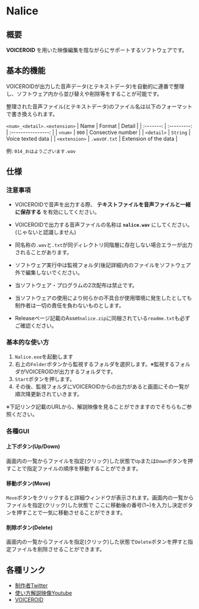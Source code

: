 # Nalice  

## 概要  

**VOICEROID** を用いた映像編集を陰ながらにサポートするソフトウェアです。  

## 基本的機能

VOICEROIDが出力した音声データ(とテキストデータ)を自動的に連番で整理し、ソフトウェア内から並び替えや削除等をすることが可能です。  

整理された音声ファイル(とテキストデータ)のファイル名は以下のフォーマットで書き換えられます。

`<num>_<detail>.<extension>`
| Name | Format | Detail |
| :-------: | :---------: | :----------------: |
| `<num>` | `000` | Consective number |
| `<detail>` | `String` | Voice texted data |
| `<extension>` | `.wav`or`.txt` | Extension of the data |

例: `014_おはようございます.wav`

## 仕様

### 注意事項
- VOICEROIDで音声を出力する際、 **テキストファイルを音声ファイルと一緒に保存する** を有効にしてください。  
- VOICEROIDで出力する音声ファイルの名称は **`nalice.wav`** にしてください。(じゃないと認識しません)  
- 同名称の`.wav`と`.txt`が同ディレクトリ同階層に存在しない場合エラーが出力されることがあります。  
- ソフトウェア実行中は監視フォルダ(後記詳細)内のファイルをソフトウェア外で編集しないでください。

- 当ソフトウェア・プログラムの2次配布は禁止です。  
- 当ソフトウェアの使用により何らかの不具合が使用環境に発生したとしても制作者は一切の責任を負わないものとします。
- Releaseページ記載のAsset`nalice.zip`に同梱されている`readme.txt`も必ずご確認ください。

### 基本的な使い方
1. `Nalice.exe`を起動します
2. 右上の`Folder`ボタンから監視するフォルダを選択します。※監視するフォルダがVOICEROIDが出力するフォルダです。
3. `Start`ボタンを押します。
4. その後、監視フォルダにVOICEROIDからの出力があると画面にその一覧が順次降更新されていきます。

※下記リンク記載のURLから、解説映像を見ることができますのでそちらもご参照ください。

### 各種GUI

#### 上下ボタン(Up/Down)
画面内の一覧からファイルを指定(クリック)した状態で`Up`または`Down`ボタンを押すことで指定ファイルの順序を移動することができます。  

#### 移動ボタン(Move)
`Move`ボタンをクリックすると詳細ウィンドウが表示されます。画面内の一覧からファイルを指定(クリック)した状態で
ここに移動後の番号(1~)を入力し決定ボタンを押すことで一気に移動させることができます。

#### 削除ボタン(Delete)
画面内の一覧からファイルを指定(クリック)した状態で`Delete`ボタンを押すと指定ファイルを削除させることができます。

## 各種リンク
- [制作者Twitter](https://twitter.com/TheSecretOfPast)
- [使い方解説映像Youtube](https://youtu.be/lwN-K9-QYP8)
- [VOICEROID](https://www.ah-soft.com/voiceroid)
